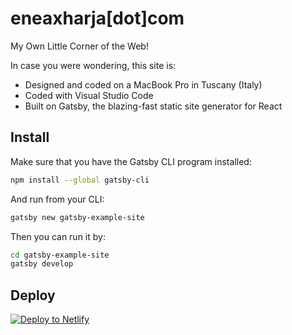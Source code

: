 # eneaxharja[dot]com

My Own Little Corner of the Web!

In case you were wondering, this site is:

- Designed and coded on a MacBook Pro in Tuscany (Italy)
- Coded with Visual Studio Code
- Built on Gatsby, the blazing-fast static site generator for React

## Install

Make sure that you have the Gatsby CLI program installed:
```sh
npm install --global gatsby-cli
```

And run from your CLI:
```sh
gatsby new gatsby-example-site
```

Then you can run it by:
```sh
cd gatsby-example-site
gatsby develop
```

## Deploy

[![Deploy to Netlify](https://www.netlify.com/img/deploy/button.svg)](https://app.netlify.com/start/deploy?repository=https://github.com/gatsbyjs/gatsby-starter-default)
